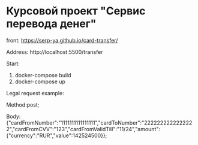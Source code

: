 # Курсовой проект "Сервис перевода денег"

front: https://serp-ya.github.io/card-transfer/

Address: http://localhost:5500/transfer

Start:
1) docker-compose build
2) docker-compose up

Legal request example:

Method:post;

Body:{"cardFromNumber":"1111111111111111","cardToNumber":"2222222222222222","cardFromCVV":"123","cardFromValidTill":"11/24","amount":{"currency":"RUR","value":142524500}};
